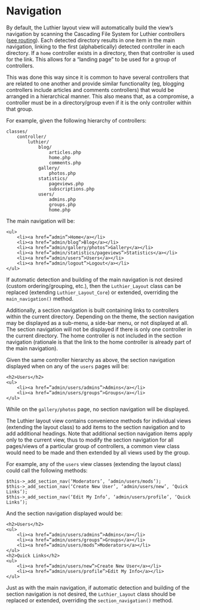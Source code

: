 ﻿# Navigation

By default, the Luthier layout view will automatically build the view’s
navigation by scanning the Cascading File System for Luthier controllers
([see routing](routing)). Each detected directory results in one item
in the main navigation, linking to the first (alphabetically) detected
controller in each directory. If a `home` controller exists in a directory,
then that controller is used for the link. This allows for a “landing page”
to be used for a group of controllers.

This was done this way since it is common to have several controllers
that are related to one another and provide similar functionality (eg,
blogging controllers include articles and comments controllers) that would
be arranged in a hierarchical manner. This also means that, as a compromise,
a controller must be in a directory/group even if it is the only controller
within that group.

For example, given the following hierarchy of controllers:

    classes/
        controller/
            luthier/
                blog/
                    articles.php
                    home.php
                    comments.php
                gallery/
                    photos.php
                statistics/
                    pageviews.php
                    subscriptions.php
                users/
                    admins.php
                    groups.php
                    home.php

The main navigation will be:

    <ul>
        <li><a href=”admin”>Home</a></li>
        <li><a href=”admin/blog”>Blog</a></li>
        <li><a href=”admin/gallery/photos”>Gallery</a></li>
        <li><a href=”admin/statistics/pageviews”>Statistics</a></li>
        <li><a href=”admin/users”>Users</a></li>
        <li><a href=”admin/logout”>Logout</a></li>
    </ul>

If automatic detection and building of the main navigation is not desired
(custom ordering/grouping, etc.), then the `Luthier_Layout` class can be replaced
(extending `Luthier_Layout_Core`) or extended, overriding the `main_navigation()` method.

Additionally, a section navigation is built containing links to controllers within
the current directory.  Depending on the theme, the section navigation may be displayed
as a sub-menu, a side-bar menu, or not displayed at all. The section navigation will
not be displayed if there is only one controller in the current directory. The home controller
is not included in the section navigation (rationale is that the link to the home controller
is already part of the main navigation).

Given the same controller hierarchy as above, the section navigation displayed when
on any of the `users` pages will be:

    <h2>Users</h2>
    <ul>
        <li><a href=”admin/users/admins”>Admins</a></li>
        <li><a href=”admin/users/groups”>Groups</a></li>
    </ul>

While on the `gallery/photos` page, no section navigation will be displayed.

The Luthier layout view contains convenience methods for individual views (extending
the layout class) to add items to the section navigation and to add additional headings.
Note that additional section navigation items apply only to the current view, thus to
modify the section navigation for all pages/views of a particular group of controllers,
a common view class would need to be made and then extended by all views used by the group.

For example, any of the `users` view classes (extending the layout class) could call the following methods:

    $this->_add_section_nav(‘Moderators’, ‘admin/users/mods’);
    $this->_add_section_nav(‘Create New User’, ‘admin/users/new’, ‘Quick Links’);
    $this->_add_section_nav(‘Edit My Info’, ‘admin/users/profile’, ‘Quick Links’);

And the section navigation displayed would be:

    <h2>Users</h2>
    <ul>
        <li><a href=”admin/users/admins”>Admins</a></li>
        <li><a href=”admin/users/groups”>Groups</a></li>
        <li><a href=”admin/users/mods”>Moderators</a></li>
    </ul>
    <h2>Quick Links</h2>
    <ul>
        <li><a href=”admin/users/new”>Create New User</a></li>
        <li><a href=”admin/users/profile”>Edit My Info</a></li>
    </ul>

Just as with the main navigation, if automatic detection and building of the section
navigation is not desired, the `Luthier_Layout` class should be replaced or extended,
overriding the `section_navigation()` method.

